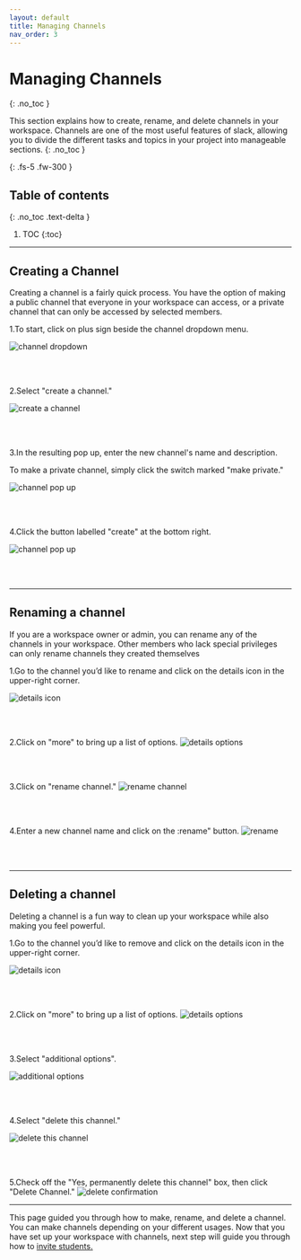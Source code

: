 ```yaml
---
layout: default
title: Managing Channels
nav_order: 3
---
```


# Managing Channels
{: .no_toc }


This section explains how to create, rename, and delete channels in your workspace.  Channels are one of the most useful features of slack, allowing you to divide the different tasks and topics in your project into manageable sections.
{: .no_toc }


{: .fs-5 .fw-300 }

## Table of contents
{: .no_toc .text-delta }

1. TOC
{:toc}

---

## Creating a Channel
Creating a channel is a fairly quick process. You have the option of making a public channel that everyone in your workspace can access, or a private channel that can only be accessed by selected members.

1.To start, click on plus sign beside the channel dropdown menu.

![channel dropdown](https://github.com/Jamesreinhardt222/comm-documentation-assignment/blob/gh-pages/assets/images/channel_dropdown.png?raw=true)

<br />
<br />


2.Select "create a channel."

![create a channel](https://github.com/Jamesreinhardt222/comm-documentation-assignment/blob/gh-pages/assets/images/create_a_channel.png?raw=true)

<br />
<br />

3.In the resulting pop up, enter the new channel's name and description.

To make a private channel, simply click the switch marked "make private."


![channel pop up](https://github.com/Jamesreinhardt222/comm-documentation-assignment/blob/gh-pages/assets/images/create_a_private_channel.png?raw=true)


<br />
<br />

4.Click the button labelled "create" at the bottom right.

![channel pop up](https://github.com/Jamesreinhardt222/comm-documentation-assignment/blob/gh-pages/assets/images/create_a_channe_pop_up.png?raw=true)


<br />
<br />

* * *


## Renaming a channel
If you are a workspace owner or admin, you can rename any of the channels in your workspace.  Other members who lack special privileges can only rename channels they created themselves

1.Go to the channel you’d like to rename and click on the details icon in the upper-right corner.

![details icon](https://github.com/Jamesreinhardt222/comm-documentation-assignment/blob/gh-pages/assets/images/details%20icon.png?raw=true)

<br />
<br />

2.Click on "more" to bring up a list of options.
![details options](https://github.com/Jamesreinhardt222/comm-documentation-assignment/blob/gh-pages/assets/images/channel2.png?raw=true)

<br />
<br />

3.Click on "rename channel."
![rename channel](https://github.com/Jamesreinhardt222/comm-documentation-assignment/blob/gh-pages/assets/images/channel3.png?raw=true)

<br />
<br />

4.Enter a new channel name and click on the :rename" button.
![rename](https://github.com/Jamesreinhardt222/comm-documentation-assignment/blob/gh-pages/assets/images/rename.png?raw=true)

<br />
<br />

* * *

## Deleting a channel
Deleting a channel is a fun way to clean up your workspace while also making you feel powerful.

1.Go to the channel you’d like to remove and click on the details icon in the upper-right corner.

![details icon](https://github.com/Jamesreinhardt222/comm-documentation-assignment/blob/gh-pages/assets/images/details%20icon.png?raw=true)

<br />
<br />

2.Click on "more" to bring up a list of options.
![details options](https://github.com/Jamesreinhardt222/comm-documentation-assignment/blob/gh-pages/assets/images/channel2.png?raw=true)

<br />
<br />

3.Select "additional options".

![additional options](https://github.com/Jamesreinhardt222/comm-documentation-assignment/blob/gh-pages/assets/images/additional_options.png?raw=true)

<br />
<br />

4.Select "delete this channel."

![delete this channel](https://github.com/Jamesreinhardt222/comm-documentation-assignment/blob/gh-pages/assets/images/channel5.png?raw=true)

<br />
<br />

5.Check off the "Yes, permanently delete this channel" box, then click "Delete Channel." 
![delete confirmation](https://github.com/Jamesreinhardt222/comm-documentation-assignment/blob/gh-pages/assets/images/deletion_confirmation.png?raw=true)

* * *

This page guided you through how to make, rename, and delete a channel. You can make channels depending on your different
usages. Now that you have set up your workspace with channels, next step will guide you through how to [invite students.](https://jamesreinhardt222.github.io/comm-documentation-assignment/docs/Slack_invitation/)